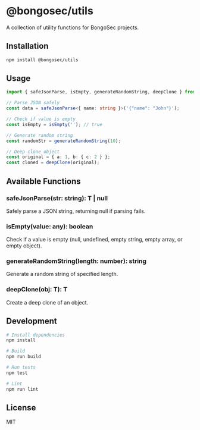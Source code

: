 # @bongosec/utils

A collection of utility functions for BongoSec projects.

## Installation

```bash
npm install @bongosec/utils
```

## Usage

```typescript
import { safeJsonParse, isEmpty, generateRandomString, deepClone } from '@bongosec/utils';

// Parse JSON safely
const data = safeJsonParse<{ name: string }>('{"name": "John"}');

// Check if value is empty
const isEmpty = isEmpty(''); // true

// Generate random string
const randomStr = generateRandomString(10);

// Deep clone object
const original = { a: 1, b: { c: 2 } };
const cloned = deepClone(original);
```

## Available Functions

### safeJsonParse<T>(str: string): T | null
Safely parse a JSON string, returning null if parsing fails.

### isEmpty(value: any): boolean
Check if a value is empty (null, undefined, empty string, empty array, or empty object).

### generateRandomString(length: number): string
Generate a random string of specified length.

### deepClone<T>(obj: T): T
Create a deep clone of an object.

## Development

```bash
# Install dependencies
npm install

# Build
npm run build

# Run tests
npm test

# Lint
npm run lint
```

## License

MIT 
